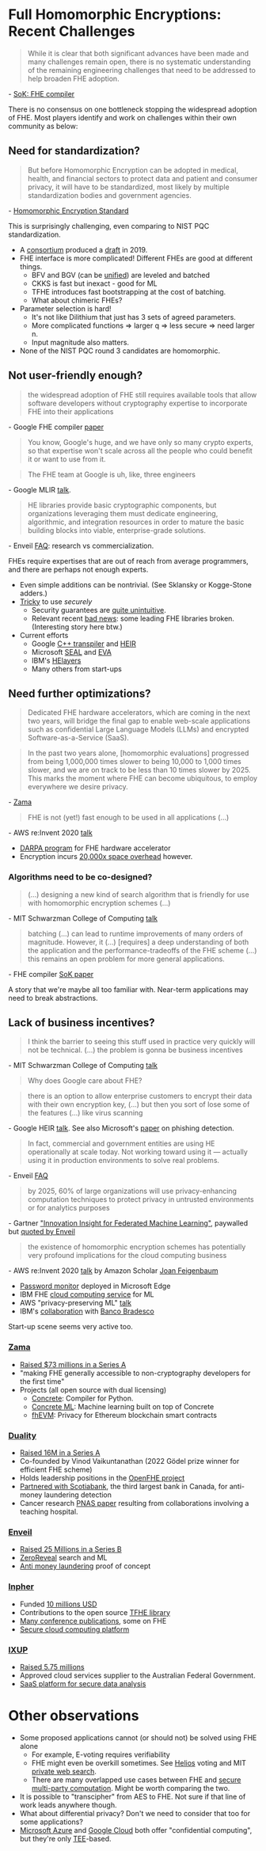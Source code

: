 # Full Homomorphic Encryptions: Recent Challenges

> While it is clear that both significant advances have been made and many challenges remain open, there is no systematic understanding of the remaining engineering challenges that need to be addressed to help broaden FHE adoption.

\- [SoK: FHE compiler](https://arxiv.org/abs/2101.07078)

There is no consensus on one bottleneck stopping the widespread adoption of FHE.
Most players identify and work on challenges within their own community as below:

## Need for standardization?

> But before Homomorphic Encryption can be adopted in medical, health, and financial sectors to protect data and patient and consumer privacy, it will have to be standardized, most likely by multiple standardization bodies and government agencies.

\- [Homomorphic Encryption Standard](https://homomorphicencryption.org/wp-content/uploads/2018/11/HomomorphicEncryptionStandardv1.1.pdf)

This is surprisingly challenging, even comparing to NIST PQC standardization.
* A [consortium](https://homomorphicencryption.org/participants/) produced a [draft](https://homomorphicencryption.org/standard/) in 2019.
* FHE interface is more complicated! Different FHEs are good at different things.
	* BFV and BGV (can be [unified](https://eprint.iacr.org/2021/204)) are leveled and batched
	* CKKS is fast but inexact - good for ML
	* TFHE introduces fast bootstrapping at the cost of batching.
	* What about chimeric FHEs?
* Parameter selection is hard!
	* It's not like Dilithium that just has 3 sets of agreed parameters.
	* More complicated functions => larger q => less secure => need larger n.
	* Input magnitude also matters.
* None of the NIST PQC round 3 candidates are homomorphic.

## Not user-friendly enough?

> the widespread adoption of FHE still requires available tools that allow software developers without cryptography expertise to incorporate FHE into their applications

\- Google FHE compiler [paper](https://arxiv.org/abs/2106.07893)

> You know, Google's huge, and we have only so many crypto experts, so that expertise won't scale across all the people who could benefit it or want to use from it.

> The FHE team at Google is uh, like, three engineers

\- Google MLIR [talk](https://www.youtube.com/watch?v=kqDFdKUTNA4).

> HE libraries provide basic cryptographic components, but organizations leveraging them must dedicate engineering, algorithmic, and integration resources in order to mature the basic building blocks into viable, enterprise-grade solutions.

\- Enveil [FAQ](https://www.enveil.com/privacy-enhancing-technologies/): research vs commercialization.

FHEs require expertises that are out of reach from average programmers, and there are perhaps not enough experts.
* Even simple additions can be nontrivial. (See Sklansky or Kogge-Stone adders.)
* [Tricky](https://github.com/microsoft/SEAL/blob/main/SECURITY.md) to use *securely*
	* Security guarantees are [quite unintuitive](https://eprint.iacr.org/2020/1533).
	* Relevant recent [bad news](https://eprint.iacr.org/2024/127): some leading FHE libraries broken. (Interesting story here btw.)
* Current efforts
	* Google [C++ transpiler](https://github.com/google/fully-homomorphic-encryption) and [HEIR](https://heir.dev/)
	* Microsoft [SEAL](https://github.com/microsoft/SEAL) and [EVA](https://github.com/microsoft/EVA)
	* IBM's [HElayers](https://ibm.github.io/helayers/index.html)
	* Many others from start-ups

## Need further optimizations?

> Dedicated FHE hardware accelerators, which are coming in the next two years, will bridge the final gap to enable web-scale applications such as confidential Large Language Models (LLMs) and encrypted Software-as-a-Service (SaaS).

> In the past two years alone, \[homomorphic evaluations\] progressed from being 1,000,000 times slower to being 10,000 to 1,000 times slower, and we are on track to be less than 10 times slower by 2025. This marks the moment where FHE can become ubiquitous, to employ everywhere we desire privacy.

\- [Zama](https://www.zama.ai/post/zama-fhe-master-plan)

> FHE is not (yet!) fast enough to be used in all applications (...)

\- AWS re:Invent 2020 [talk](https://www.youtube.com/watch?v=ZQkB9XRqdnc)

* [DARPA program](https://www.darpa.mil/news-events/2021-03-08) for FHE hardware accelerator
* Encryption incurs [20,000x space overhead](https://www.jeremykun.com/2023/02/13/googles-fully-homomorphic-encryption-compiler-a-primer/) however.

### Algorithms need to be co-designed?

> (...) designing a new kind of search algorithm that is friendly for use with homomorphic encryption schemes (...)

\- MIT Schwarzman College of Computing [talk](https://www.youtube.com/watch?v=96PKpE1VWUs)

> batching (...) can lead to runtime improvements of many orders of magnitude. However, it (...) \[requires\] a deep understanding of both the application and the performance-tradeoffs of the FHE scheme
> (...) this remains an open problem for more general applications.

\- FHE compiler [SoK paper](https://arxiv.org/pdf/2101.07078.pdf)

A story that we're maybe all too familiar with.
Near-term applications may need to break abstractions.

## Lack of business incentives?

> I think the barrier to seeing this stuff used in practice very quickly will not be technical.
> (...) the problem is gonna be business incentives

\- MIT Schwarzman College of Computing [talk](https://www.youtube.com/watch?v=96PKpE1VWUs)

> Why does Google care about FHE?

> there is an option to allow enterprise customers to encrypt their data with their own encryption key, (...) but then you sort of lose some of the features (...) like virus scanning

\- Google HEIR [talk](https://www.youtube.com/watch?v=kqDFdKUTNA4). See also Microsoft's [paper](https://ieeexplore.ieee.org/abstract/document/9053729) on phishing detection.

> In fact, commercial and government entities are using HE operationally at scale today. Not working toward using it — actually using it in production environments to solve real problems.

\- Enveil [FAQ](https://www.enveil.com/faq/)

> by 2025, 60% of large organizations will use privacy-enhancing computation techniques to protect privacy in untrusted environments or for analytics purposes

\- Gartner ["Innovation Insight for Federated Machine Learning"](https://www.gartner.com/en/documents/4014059), paywalled but [quoted by Enveil](https://www.enveil.com/enveil-secures-25-million-in-series-b-funding/)

> the existence of homomorphic encryption schemes has potentially very profound implications for the cloud computing business

\- AWS re:Invent 2020 [talk](https://www.youtube.com/watch?v=ZQkB9XRqdnc) by Amazon Scholar [Joan Feigenbaum](https://www.amazon.science/author/joan-feigenbaum) 

* [Password monitor](https://www.microsoft.com/en-us/research/blog/password-monitor-safeguarding-passwords-in-microsoft-edge/) deployed in Microsoft Edge
* IBM FHE [cloud computing service](https://he4cloud.com/public/about) for ML
* AWS "privacy-preserving ML" [talk](https://www.youtube.com/watch?v=ZQkB9XRqdnc)
* IBM's [collaboration](https://ibm-research.medium.com/top-brazilian-bank-pilots-privacy-encryption-quantum-computers-cant-break-92ed2695bf14) with [Banco Bradesco](https://en.wikipedia.org/wiki/Banco_Bradesco)

Start-up scene seems very active too.

### [Zama](https://www.zama.ai/)

* [Raised $73 millions in a Series A](https://www.zama.ai/post/zama-fhe-master-plan)
* "making FHE generally accessible to non-cryptography developers for the first time"
* Projects (all open source with dual licensing)
	* [Concrete](https://github.com/zama-ai/concrete): Compiler for Python.
	* [Concrete ML](https://github.com/zama-ai/concrete-ml): Machine learning built on top of Concrete
	* [fhEVM](https://github.com/zama-ai/fhevm): Privacy for Ethereum blockchain smart contracts

### [Duality](https://dualitytech.com/)

* [Raised 16M in a Series A](https://techcrunch.com/2019/10/30/duality-cybersecurity-16-million/)
* Co-founded by Vinod Vaikuntanathan (2022 Gödel prize winner for efficient FHE scheme)
* Holds leadership positions in the [OpenFHE project](https://www.openfhe.org/)
* [Partnered with Scotiabank](https://www.prnewswire.com/news-releases/duality-technologies-launches-secureplus-query-the-first-privacy-enhanced-query-engine-for-data-collaboration-301022308.html), the third largest bank in Canada, for anti-money laundering detection
* Cancer research [PNAS paper](https://www.pnas.org/doi/10.1073/pnas.2304415120) resulting from collaborations involving a teaching hospital.

### [Enveil](https://www.enveil.com/)

* [Raised 25 Millions in a Series B](https://www.enveil.com/enveil-secures-25-million-in-series-b-funding/)
* [ZeroReveal](https://www.enveil.com/products/) search and ML
* [Anti money laundering](https://www.enveil.com/enveil-teams-recognized-at-techsprint/) proof of concept

### [Inpher](https://inpher.io/)

* Funded [10 millions USD](https://www.prnewswire.com/news-releases/jp-morgan-leads-usd-10-million-financing-in-leading-data-security-and-machine-learning-provider-inpher-300743090.html)
* Contributions to the open source [TFHE library](https://tfhe.github.io/tfhe/)
* [Many conference publications](https://inpher.io/learn/research/), some on FHE
* [Secure cloud computing platform](https://inpher.io/xor-secret-computing/)

### [IXUP](https://ixup.com/)

* [Raised 5.75 millions](https://itmunch.com/data-encryption-provider-ixup-appoints-new-ceo-md-marcus-gracey/)
* Approved cloud services supplier to the Australian Federal Government.
* [SaaS platform for secure data analysis](https://ixup.com/platform/)

# Other observations

* Some proposed applications cannot (or should not) be solved using FHE alone
	* For example, E-voting requires verifiability
	* FHE might even be overkill sometimes. See [Helios](https://vote.heliosvoting.org/) voting and MIT [private web search](https://www.youtube.com/watch?v=ZQkB9XRqdnc).
	* There are many overlapped use cases between FHE and [secure multi-party computation](https://en.wikipedia.org/wiki/Secure_multi-party_computation). Might be worth comparing the two.
* It is possible to "transcipher" from AES to FHE. Not sure if that line of work leads anywhere though.
* What about differential privacy? Don't we need to consider that too for some applications?
* [Microsoft Azure](https://learn.microsoft.com/en-us/azure/confidential-computing/overview) and [Google Cloud](https://cloud.google.com/security/products/confidential-computing?hl=en) both offer "confidential computing", but they're only [TEE](https://en.wikipedia.org/wiki/Trusted_execution_environment)-based.
